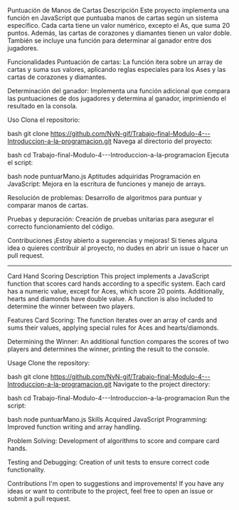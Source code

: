 Puntuación de Manos de Cartas
Descripción
Este proyecto implementa una función en JavaScript que puntuaba manos de cartas según un sistema específico. Cada carta tiene un valor numérico, excepto el As, que suma 20 puntos. Además, las cartas de corazones y diamantes tienen un valor doble. También se incluye una función para determinar al ganador entre dos jugadores.

Funcionalidades
Puntuación de cartas: La función itera sobre un array de cartas y suma sus valores, aplicando reglas especiales para los Ases y las cartas de corazones y diamantes.

Determinación del ganador: Implementa una función adicional que compara las puntuaciones de dos jugadores y determina al ganador, imprimiendo el resultado en la consola.

Uso
Clona el repositorio:

bash
git clone https://github.com/NvN-gif/Trabajo-final-Modulo-4---Introduccion-a-la-programacion.git
Navega al directorio del proyecto:

bash
cd Trabajo-final-Modulo-4---Introduccion-a-la-programacion
Ejecuta el script:

bash
node puntuarMano.js
Aptitudes adquiridas
Programación en JavaScript: Mejora en la escritura de funciones y manejo de arrays.

Resolución de problemas: Desarrollo de algoritmos para puntuar y comparar manos de cartas.

Pruebas y depuración: Creación de pruebas unitarias para asegurar el correcto funcionamiento del código.

Contribuciones
¡Estoy abierto a sugerencias y mejoras! Si tienes alguna idea o quieres contribuir al proyecto, no dudes en abrir un issue o hacer un pull request.


-------------------------------------------------------------------------------------------------------------------------------------------------------------

Card Hand Scoring
Description
This project implements a JavaScript function that scores card hands according to a specific system. Each card has a numeric value, except for Aces, which score 20 points. Additionally, hearts and diamonds have double value. A function is also included to determine the winner between two players.

Features
Card Scoring: The function iterates over an array of cards and sums their values, applying special rules for Aces and hearts/diamonds.

Determining the Winner: An additional function compares the scores of two players and determines the winner, printing the result to the console.

Usage
Clone the repository:

bash
git clone https://github.com/NvN-gif/Trabajo-final-Modulo-4---Introduccion-a-la-programacion.git
Navigate to the project directory:

bash
cd Trabajo-final-Modulo-4---Introduccion-a-la-programacion
Run the script:

bash
node puntuarMano.js
Skills Acquired
JavaScript Programming: Improved function writing and array handling.

Problem Solving: Development of algorithms to score and compare card hands.

Testing and Debugging: Creation of unit tests to ensure correct code functionality.

Contributions
I'm open to suggestions and improvements! If you have any ideas or want to contribute to the project, feel free to open an issue or submit a pull request.
